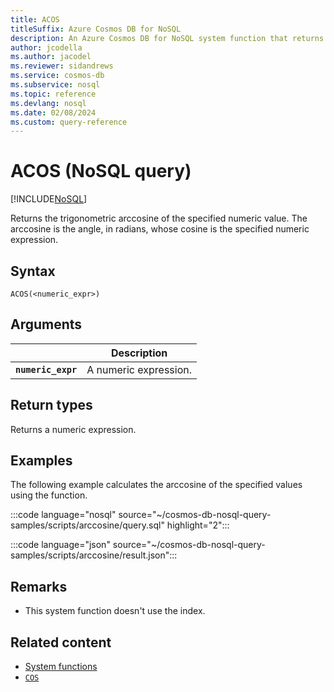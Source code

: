 ```yaml
---
title: ACOS
titleSuffix: Azure Cosmos DB for NoSQL
description: An Azure Cosmos DB for NoSQL system function that returns the trigonometric arccosine of the specified angle.
author: jcodella
ms.author: jacodel
ms.reviewer: sidandrews
ms.service: cosmos-db
ms.subservice: nosql
ms.topic: reference
ms.devlang: nosql
ms.date: 02/08/2024
ms.custom: query-reference
---
```


# ACOS (NoSQL query)

[!INCLUDE[NoSQL](../../includes/appliesto-nosql.md)]

Returns the trigonometric arccosine of the specified numeric value. The arccosine is the angle, in radians, whose cosine is the specified numeric expression.
  
## Syntax

```nosql
ACOS(<numeric_expr>)  
```  

## Arguments

| | Description |
| --- | --- |
| **`numeric_expr`** | A numeric expression. |

## Return types

Returns a numeric expression.  

## Examples

The following example calculates the arccosine of the specified values using the function.

:::code language="nosql" source="~/cosmos-db-nosql-query-samples/scripts/arccosine/query.sql" highlight="2":::

:::code language="json" source="~/cosmos-db-nosql-query-samples/scripts/arccosine/result.json":::

## Remarks

- This system function doesn't use the index.

## Related content

- [System functions](system-functions.yml)
- [`COS`](cos.md)
